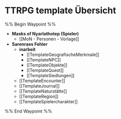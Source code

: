 # TTRPG template Übersicht

%% Begin Waypoint %%
- **Masks of Nyarlathotep (Spieler)**
	- [[MoN - Personen - Vorlage]]
- **Sarenraes Fehler**
	- **inarbeit**
		- [[TemplateGeografischeMerkmale]]
		- [[TemplateNPC]]
		- [[TemplateObjekte]]
		- [[TemplateQuest]]
		- [[TemplateSiedlungen]]
	- [[TemplateEncounter]]
	- [[TemplateJournal]]
	- [[TemplateNaturstätte]]
	- [[TemplateRegion]]
	- [[TemplateSpielercharakter]]

%% End Waypoint %%
